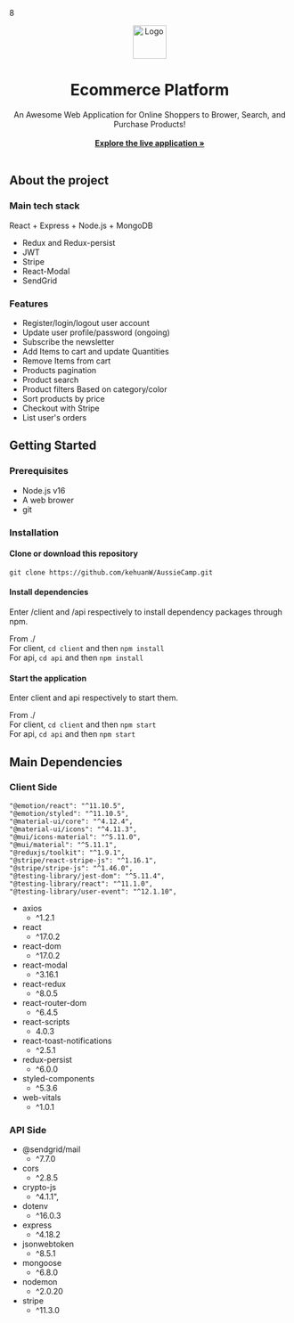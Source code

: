 8<br/>
<p align="center">
<img src="./logo.png" alt="Logo" width="60" height="60">
<h1 align="center">Ecommerce Platform</h1>

<p align="center">
    An Awesome Web Application for Online Shoppers to Brower, Search, and Purchase Products!
    <br/>
    <br/>
    <a href=""><strong>Explore the live application »</strong></a>
    <br/>
    <br/>
  </p>
</p>

## About the project
### Main tech stack
React + Express + Node.js + MongoDB

- Redux and Redux-persist
- JWT
- Stripe
- React-Modal
- SendGrid

### Features
- Register/login/logout user account
- Update user profile/password (ongoing)
- Subscribe the newsletter
- Add Items to cart and update Quantities
- Remove Items from cart
- Products pagination
- Product search
- Product filters Based on category/color
- Sort products by price
- Checkout with Stripe
- List user's orders

## Getting Started
### Prerequisites
- Node.js v16
- A web brower 
- git  

### Installation
#### Clone or download this repository  
`git clone https://github.com/kehuanW/AussieCamp.git`

#### Install dependencies
Enter /client and /api respectively to install dependency packages through npm.  

From ./  
For client,  `cd client` and then `npm install`   
For api,  `cd api` and then `npm install`   

#### Start the application 
Enter client and api respectively to start them.  

From ./  
For client,  `cd client` and then `npm start`   
For api,  `cd api` and then `npm start`   

## Main Dependencies
### Client Side
    "@emotion/react": "^11.10.5",
    "@emotion/styled": "^11.10.5",
    "@material-ui/core": "^4.12.4",
    "@material-ui/icons": "^4.11.3",
    "@mui/icons-material": "^5.11.0",
    "@mui/material": "^5.11.1",
    "@reduxjs/toolkit": "^1.9.1",
    "@stripe/react-stripe-js": "^1.16.1",
    "@stripe/stripe-js": "^1.46.0",
    "@testing-library/jest-dom": "^5.11.4",
    "@testing-library/react": "^11.1.0",
    "@testing-library/user-event": "^12.1.10",
- axios
    - ^1.2.1
- react
    - ^17.0.2
- react-dom
    - ^17.0.2
- react-modal
    - ^3.16.1
- react-redux
    - ^8.0.5
- react-router-dom
    - ^6.4.5
- react-scripts
    - 4.0.3
- react-toast-notifications
    - ^2.5.1
- redux-persist
    - ^6.0.0
- styled-components
    - ^5.3.6
- web-vitals
    - ^1.0.1

### API Side
- @sendgrid/mail
    - ^7.7.0
- cors
    - ^2.8.5
- crypto-js
    - ^4.1.1",
- dotenv
    - ^16.0.3
- express
    - ^4.18.2
- jsonwebtoken
    - ^8.5.1
- mongoose
    - ^6.8.0
- nodemon
    - ^2.0.20
- stripe
    - ^11.3.0
